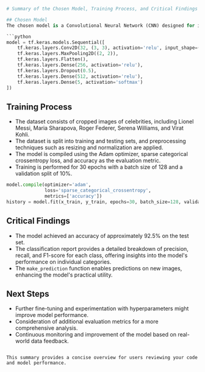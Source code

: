 ```python
# Summary of the Chosen Model, Training Process, and Critical Findings

## Chosen Model
The chosen model is a Convolutional Neural Network (CNN) designed for image classification. The architecture includes convolutional layers for feature extraction, max-pooling layers for spatial downsampling, a flatten layer to convert 2D feature maps to a vector, and dense layers for classification. The model utilizes the softmax activation function in the output layer for multi-class classification.

```python
model = tf.keras.models.Sequential([
    tf.keras.layers.Conv2D(32, (3, 3), activation='relu', input_shape=(128, 128, 3)),
    tf.keras.layers.MaxPooling2D((2, 2)),
    tf.keras.layers.Flatten(),
    tf.keras.layers.Dense(256, activation='relu'),
    tf.keras.layers.Dropout(0.5),
    tf.keras.layers.Dense(512, activation='relu'),
    tf.keras.layers.Dense(5, activation='softmax')
])
```

## Training Process
- The dataset consists of cropped images of celebrities, including Lionel Messi, Maria Sharapova, Roger Federer, Serena Williams, and Virat Kohli.
- The dataset is split into training and testing sets, and preprocessing techniques such as resizing and normalization are applied.
- The model is compiled using the Adam optimizer, sparse categorical crossentropy loss, and accuracy as the evaluation metric.
- Training is performed for 30 epochs with a batch size of 128 and a validation split of 10%.

```python
model.compile(optimizer='adam',
              loss='sparse_categorical_crossentropy',
              metrics=['accuracy'])
history = model.fit(x_train, y_train, epochs=30, batch_size=128, validation_split=0.1)
```

## Critical Findings
- The model achieved an accuracy of approximately 92.5% on the test set.
- The classification report provides a detailed breakdown of precision, recall, and F1-score for each class, offering insights into the model's performance on individual categories.
- The `make_prediction` function enables predictions on new images, enhancing the model's practical utility.

## Next Steps
- Further fine-tuning and experimentation with hyperparameters might improve model performance.
- Consideration of additional evaluation metrics for a more comprehensive analysis.
- Continuous monitoring and improvement of the model based on real-world data feedback.
```

This summary provides a concise overview for users reviewing your code and model performance.
